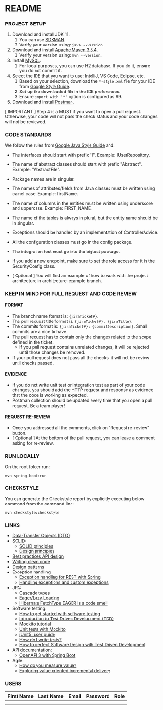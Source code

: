# README

### PROJECT SETUP

1. Download and install JDK 11.
    1. You can use [SDKMAN](https://sdkman.io/install).
    2. Verify your version using: `java --version`.
2. Download and install [Apache Maven 3.8.4](https://maven.apache.org/download.cgi).
    1. Verify your version using: `mvn --version`.
3. Install [MySQL](https://dev.mysql.com/doc/refman/8.0/en/installing.html).
    1. For local purposes, you can use H2 database. If you do it, ensure you do not commit it.
4. Select the IDE that you want to use: IntelliJ, VS Code, Eclipse, etc.
    1. Based on your selection, download the `*-style.xml` file for your IDE
       from [Google Style Guide](https://github.com/google/styleguide).
    2. Set up the downloaded file in the IDE preferences.
    3. Ensure `import with '*'` option is configured as 99.
5. Download and install [Postman](https://www.postman.com/downloads/).

[ IMPORTANT ] Step 4 is a MUST if you want to open a pull request. Otherwise, your code will not
pass the check status and your code changes will not be reviewed.

### CODE STANDARDS

We follow the rules
from [Google Java Style Guide](https://google.github.io/styleguide/javaguide.html) and:

- The interfaces should start with prefix "I". Example: IUserRepository.
- The name of abstract classes should start with prefix "Abstract". Example: "AbstractFile".
- Package names are in singular.
- The names of attributes/fields from Java classes must be written using camel case. Example:
  firstName.
- The name of columns in the entities must be written using underscore and uppercase. Example:
  FIRST_NAME.
- The name of the tables is always in plural, but the entity name should be in singular.
- Exceptions should be handled by an implementation of ControllerAdvice.
- All the configuration classes must go in the config package.
- The integration test must go into the bigtest package.
- If you add a new endpoint, make sure to set the role access for it in the SecurityConfig class.

- [ Optional ] You will find an example of how to work with the project architecture in
  architecture-example branch.

### KEEP IN MIND FOR PULL REQUEST AND CODE REVIEW

#### FORMAT

- The branch name format is: `{jiraTicket#}`.
- The pull request title format is: `{jiraTicket#}: {jiraTitle}`.
- The commits format is: `{jiraTicket#}: {commitDescription}`. Small commits are a nice to have.
- The pull request has to contain only the changes related to the scope defined in the ticket.
    - If you pull request contains unrelated changes, it will be rejected until those changes be
      removed.
- If your pull request does not pass all the checks, it will not be review until checks passed.

#### EVIDENCE

- If you do not write unit test or integration test as part of your code changes, you should add the
  HTTP request and response as evidence that the code is working as expected.
- Postman collection should be updated every time that you open a pull request. Be a team player!

#### REQUEST RE-REVIEW

- Once you addressed all the comments, click on "Request re-review" button.
- [ Optional ] At the bottom of the pull request, you can leave a comment asking for re-review.

### RUN LOCALLY

On the root folder run:

```
mvn spring-boot:run
```

### CHECKSTYLE

You can generate the Checkstyle report by explicitly executing below command from the command line:

```
mvn checkstyle:checkstyle
```

### LINKS

- [Data-Transfer Objects (DTO)](https://dzone.com/articles/dtos)
- SOLID:
    - [SOLID principles](http://www.blackwasp.co.uk/SOLIDPrinciples.aspx)
    - [Design principles](https://www.oodesign.com/design-principles.html)
- [Best practices API design](https://docs.microsoft.com/en-us/azure/architecture/best-practices/api-design)
- [Writing clean code](https://enos.itcollege.ee/~jpoial/oop/naited/Clean%20Code.pdf)
- [Design patterns](https://refactoring.guru/design-patterns)
- Exception handling
    - [Exception handling for REST with Spring](https://www.baeldung.com/exception-handling-for-rest-with-spring)
    - [Handling exceptions and custom exceptions](https://www.javadevjournal.com/spring/exception-handling-for-rest-with-spring/)
- JPA:
    - [Cascade types](https://www.baeldung.com/jpa-cascade-types)
    - [Eager/Lazy Loading](https://www.baeldung.com/hibernate-lazy-eager-loading)
    - [Hibernate FetchType EAGER is a code smell](https://vladmihalcea.com/eager-fetching-is-a-code-smell)
- Software testing:
    - [How to get started with software testing](https://medium.com/@netxm/how-to-get-started-with-software-testing-9fa1ce4f2a64)
    - [Introduction to Test Driven Development (TDD)](https://medium.com/hackernoon/introduction-to-test-driven-development-tdd-61a13bc92d92)
    - [Mockito tutorial](https://www.baeldung.com/mockito-series)
    - [Unit tests with Mockito](https://www.vogella.com/tutorials/Mockito/article.html)
    - [jUnit5: user guide](https://junit.org/junit5/docs/current/user-guide/#overview)
    - [How do I write tests?](https://blog.devgenius.io/how-do-i-write-tests-17640185171c)
    - [How to perfect Software Design with Test Driven Development](https://www.youtube.com/watch?v=ln4WnxX-wrw&ab_channel=ContinuousDelivery)
- API documentation:
    - [OpenAPI 3 with Spring Boot](https://springdoc.org/)
- Agile:
    - [How do you measure value?](https://www.thoughtworks.com/insights/blog/how-do-you-measure-value)
    - [Exploring value oriented incremental delivery](https://www.thoughtworks.com/insights/blog/exploring-value-oriented-incremental-delivery)

### USERS

| First Name | Last Name | Email | Password | Role |
|------------|-----------|-------|----------|------|
|            |           |       |          |      |
|            |           |       |          |      |
